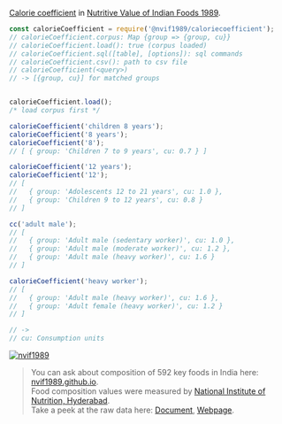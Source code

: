 [Calorie coefficient] in [Nutritive Value of Indian Foods 1989].

```javascript
const calorieCoefficient = require('@nvif1989/caloriecoefficient');
// calorieCoefficient.corpus: Map {group => {group, cu}}
// calorieCoefficient.load(): true (corpus loaded)
// calorieCoefficient.sql([table], [options]): sql commands
// calorieCoefficient.csv(): path to csv file
// calorieCoefficient(<query>)
// -> [{group, cu}] for matched groups


calorieCoefficient.load();
/* load corpus first */

calorieCoefficient('children 8 years');
calorieCoefficient('8 years');
calorieCoefficient('8');
// [ { group: 'Children 7 to 9 years', cu: 0.7 } ]

calorieCoefficient('12 years');
calorieCoefficient('12');
// [
//   { group: 'Adolescents 12 to 21 years', cu: 1.0 },
//   { group: 'Children 9 to 12 years', cu: 0.8 }
// ]

cc('adult male');
// [
//   { group: 'Adult male (sedentary worker)', cu: 1.0 },
//   { group: 'Adult male (moderate worker)', cu: 1.2 },
//   { group: 'Adult male (heavy worker)', cu: 1.6 }
// ]

calorieCoefficient('heavy worker');
// [
//   { group: 'Adult male (heavy worker)', cu: 1.6 },
//   { group: 'Adult female (heavy worker)', cu: 1.2 }
// ]

// ->
// cu: Consumption units
```


[![nvif1989](https://i.imgur.com/mGVou5c.png)](https://www.npmjs.com/package/nvif1989)
> You can ask about composition of 592 key foods in India here: [nvif1989.github.io].<br>
> Food composition values were measured by [National Institute of Nutrition, Hyderabad].<br>
> Take a peek at the raw data here: [Document], [Webpage].

[Nutritive Value of Indian Foods 1989]: https://www.icmr.nic.in/content/nutritive-value-indian-foods-nvif-c-gopalan-b-v-rama-sastri-sc-balasubramanian-revised
[Calorie coefficient]: https://github.com/nvif1989/caloriecoefficient/blob/master/index.csv
[nvif1989.github.io]: https://nvif1989.github.io
[National Institute of Nutrition, Hyderabad]: https://www.nin.res.in/
[Document]: https://docs.google.com/spreadsheets/d/1p73WlTkJubfbc2jlGSCBZ53nwQ1joACeFJ6SqY4MuGI/edit?usp=sharing
[Webpage]: https://docs.google.com/spreadsheets/d/e/2PACX-1vRx_dTVsd2ROW6yuYk_2m1hb7X2T4vo7KatM1ZzHIhxivr21_SgozG1j6FU0TxAk7fKKqg06HgLoCr3/pubhtml
